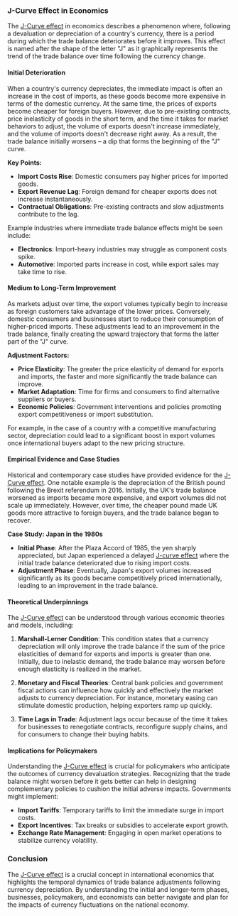 ### J-Curve Effect in Economics

The [J-Curve effect](../j/j-curve_effect.md) in economics describes a phenomenon where, following a devaluation or depreciation of a country's currency, there is a period during which the trade balance deteriorates before it improves. This effect is named after the shape of the letter "J" as it graphically represents the trend of the trade balance over time following the currency change.

#### Initial Deterioration

When a country's currency depreciates, the immediate impact is often an increase in the cost of imports, as these goods become more expensive in terms of the domestic currency. At the same time, the prices of exports become cheaper for foreign buyers. However, due to pre-existing contracts, price inelasticity of goods in the short term, and the time it takes for market behaviors to adjust, the volume of exports doesn't increase immediately, and the volume of imports doesn't decrease right away. As a result, the trade balance initially worsens – a dip that forms the beginning of the "J" curve.

**Key Points:**
- **Import Costs Rise**: Domestic consumers pay higher prices for imported goods.
- **Export Revenue Lag**: Foreign demand for cheaper exports does not increase instantaneously.
- **Contractual Obligations**: Pre-existing contracts and slow adjustments contribute to the lag.

Example industries where immediate trade balance effects might be seen include:
- **Electronics**: Import-heavy industries may struggle as component costs spike.
- **Automotive**: Imported parts increase in cost, while export sales may take time to rise.

#### Medium to Long-Term Improvement

As markets adjust over time, the export volumes typically begin to increase as foreign customers take advantage of the lower prices. Conversely, domestic consumers and businesses start to reduce their consumption of higher-priced imports. These adjustments lead to an improvement in the trade balance, finally creating the upward trajectory that forms the latter part of the "J" curve.

**Adjustment Factors:**
- **Price Elasticity**: The greater the price elasticity of demand for exports and imports, the faster and more significantly the trade balance can improve.
- **Market Adaptation**: Time for firms and consumers to find alternative suppliers or buyers.
- **Economic Policies**: Government interventions and policies promoting export competitiveness or import substitution.

For example, in the case of a country with a competitive manufacturing sector, depreciation could lead to a significant boost in export volumes once international buyers adapt to the new pricing structure. 

#### Empirical Evidence and Case Studies

Historical and contemporary case studies have provided evidence for the [J-Curve effect](../j/j-curve_effect.md). One notable example is the depreciation of the British pound following the Brexit referendum in 2016. Initially, the UK's trade balance worsened as imports became more expensive, and export volumes did not scale up immediately. However, over time, the cheaper pound made UK goods more attractive to foreign buyers, and the trade balance began to recover.

**Case Study: Japan in the 1980s**
- **Initial Phase**: After the Plaza Accord of 1985, the yen sharply appreciated, but Japan experienced a delayed [J-curve effect](../j/j-curve_effect.md) where the initial trade balance deteriorated due to rising import costs.
- **Adjustment Phase**: Eventually, Japan's export volumes increased significantly as its goods became competitively priced internationally, leading to an improvement in the trade balance.

#### Theoretical Underpinnings

The [J-Curve effect](../j/j-curve_effect.md) can be understood through various economic theories and models, including:

1. **Marshall-Lerner Condition**: This condition states that a currency depreciation will only improve the trade balance if the sum of the price elasticities of demand for exports and imports is greater than one. Initially, due to inelastic demand, the trade balance may worsen before enough elasticity is realized in the market.

2. **Monetary and Fiscal Theories**: Central bank policies and government fiscal actions can influence how quickly and effectively the market adjusts to currency depreciation. For instance, monetary easing can stimulate domestic production, helping exporters ramp up quickly.

3. **Time Lags in Trade**: Adjustment lags occur because of the time it takes for businesses to renegotiate contracts, reconfigure supply chains, and for consumers to change their buying habits.

#### Implications for Policymakers

Understanding the [J-Curve effect](../j/j-curve_effect.md) is crucial for policymakers who anticipate the outcomes of currency devaluation strategies. Recognizing that the trade balance might worsen before it gets better can help in designing complementary policies to cushion the initial adverse impacts. Governments might implement:

- **Import Tariffs**: Temporary tariffs to limit the immediate surge in import costs.
- **Export Incentives**: Tax breaks or subsidies to accelerate export growth.
- **Exchange Rate Management**: Engaging in open market operations to stabilize currency volatility.

### Conclusion

The [J-Curve effect](../j/j-curve_effect.md) is a crucial concept in international economics that highlights the temporal dynamics of trade balance adjustments following currency depreciation. By understanding the initial and longer-term phases, businesses, policymakers, and economists can better navigate and plan for the impacts of currency fluctuations on the national economy.
